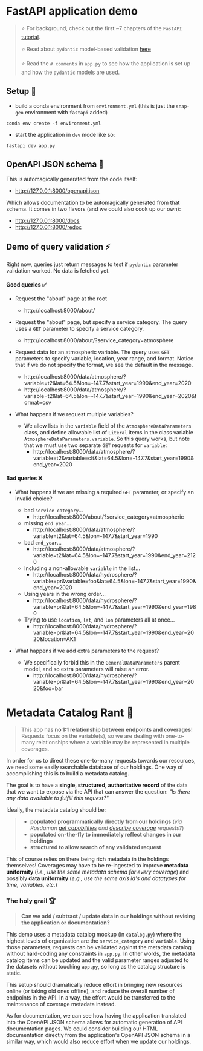# FastAPI application demo
>:star: For background, check out the first ~7 chapters of the `FastAPI` [tutorial](https://fastapi.tiangolo.com/tutorial/).
>
>:star: Read about `pydantic` model-based validation [here](https://docs.pydantic.dev/latest/concepts/models/)
>
>:star: Read the `# comments` in `app.py` to see how the application is set up and how the `pydantic` models are used.

## Setup :wrench:
- build a conda environment from `environment.yml` (this is just the `snap-geo` environment with `fastapi` added)
```
conda env create -f environment.yml
```
- start the application in `dev` mode like so:
```
fastapi dev app.py
```

## OpenAPI JSON schema 📖
This is automagically generated from the code itself:
- http://127.0.0.1:8000/openapi.json

Which allows documentation to be automagically generated from that schema. It comes in two flavors (and we could also cook up our own):
- http://127.0.0.1:8000/docs
- http://127.0.0.1:8000/redoc


## Demo of query validation :zap:

Right now, queries just return messages to test if `pydantic` parameter validation worked. No data is fetched yet.

#### Good queries :white_check_mark:
- Request the "about" page at the root
    - http://localhost:8000/about/

- Request the "about" page, but specify a service category. The query uses a `GET` parameter to specify a service category.
    - http://localhost:8000/about/?service_category=atmosphere

- Request data for an atmospheric variable. The query uses `GET` parameters to specify variable, location, year range, and format. Notice that if we do not specify the format, we see the default in the message.
    - http://localhost:8000/data/atmosphere/?variable=t2&lat=64.5&lon=-147.7&start_year=1990&end_year=2020
    - http://localhost:8000/data/atmosphere/?variable=t2&lat=64.5&lon=-147.7&start_year=1990&end_year=2020&format=csv
- What happens if we request multiple variables?
    - We allow lists in the `variable` field of the `AtmosphereDataParameters` class, and define allowable list of  `Literal` items in the class variable `AtmosphereDataParameters.variable`. So this query works, but note that we must use two separate `GET` requests for `variable`:
        - http://localhost:8000/data/atmosphere/?variable=t2&variable=clt&lat=64.5&lon=-147.7&start_year=1990&end_year=2020

#### Bad queries :x:
- What happens if we are missing a required `GET` parameter, or specify an invalid choice?
    - bad `service category`...
        - http://localhost:8000/about/?service_category=atmospheric
    - missing `end_year`...
        - http://localhost:8000/data/atmosphere/?variable=t2&lat=64.5&lon=-147.7&start_year=1990
    - bad `end_year`...
        - http://localhost:8000/data/atmosphere/?variable=t2&lat=64.5&lon=-147.7&start_year=1990&end_year=2120
    - Including a non-allowable `variable` in the list...
        - http://localhost:8000/data/hydrosphere/?variable=pr&variable=foo&lat=64.5&lon=-147.7&start_year=1990&end_year=2020
    - Using years in the wrong order...
        - http://localhost:8000/data/hydrosphere/?variable=pr&lat=64.5&lon=-147.7&start_year=1990&end_year=1980
    - Trying to use `location`, `lat`, and `lon` parameters all at once...
        - http://localhost:8000/data/hydrosphere/?variable=pr&lat=64.5&lon=-147.7&start_year=1990&end_year=2020&location=AK1

- What happens if we add extra parameters to the request?
    - We specifically forbid this in the `GeneralDataParameters` parent model, and so extra parameters will raise an error.
        - http://localhost:8000/data/hydrosphere/?variable=pr&lat=64.5&lon=-147.7&start_year=1990&end_year=2020&foo=bar


# Metadata Catalog Rant :open_file_folder:
> This app has **no 1:1 relationship between endpoints and coverages**! Requests focus on the variable(s), so we are dealing with one-to-many relationships where a variable may be represented in multiple coverages.

In order for us to direct these one-to-many requests towards our resources, we need some easily searchable database of our holdings. One way of accomplishing this is to build a metadata catalog. 

The goal is to have a **single, structured, authoritative record** of the data that we want to expose via the API that can answer the question: _"Is there any data available to fulfill this request?"_

Ideally, the metadata catalog should be:

>- **populated programmatically directly from our holdings** (_via Rasdaman [get capabilities](https://zeus.snap.uaf.edu/rasdaman/ows?&SERVICE=WCS&ACCEPTVERSIONS=2.1.0&REQUEST=GetCapabilities) and [describe coverage](https://zeus.snap.uaf.edu/rasdaman/ows?&SERVICE=WCS&VERSION=2.1.0&REQUEST=DescribeCoverage&COVERAGEID=cmip6_monthly&outputType=GeneralGridCoverage) requests?_)
> - **populated on-the-fly to immediately reflect changes in our holdings**
> - **structured to allow search of any validated request**

This of course relies on there being rich metadata in the holdings themselves! Coverages may have to be re-ingested to improve **metadata uniformity** (_i.e., use the same metadata schema for every coverage_) and possibly **data uniformity** (_e.g., use the same axis id's and datatypes for time, variables, etc._) 

### The holy grail :trophy:
> **Can we add / subtract / update data in our holdings without revising the application or documentation?**

This demo uses a metadata catalog mockup (in `catalog.py`) where the highest levels of organization are the `service_category` and `variable`. Using those parameters, requests can be validated against the metadata catalog without hard-coding any constraints in `app.py`. In other words, the metadata catalog items can be updated and the valid parameter ranges adjusted to the datasets without touching `app.py`,  so long as the catalog structure is static.

This setup should dramatically reduce effort in bringing new resources online (or taking old ones offline), and reduce the overall number of endpoints in the API. In a way, the effort would be transferred to the maintenance of coverage metadata instead.

As for documentation, we can see how having the application translated into the OpenAPI JSON schema allows for automatic generation of API documentation pages. We could consider building our HTML documentation directly from the application's OpenAPI JSON schema in a similar way, which would also reduce effort when we update our holdings. 
